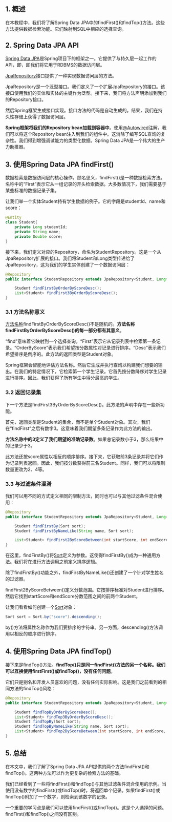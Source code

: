 ## 1. 概述

在本教程中，我们将了解Spring Data JPA中的findFirst()和findTop()方法。这些方法提供数据检索功能。它们映射到SQL中相应的选择查询。

## 2. Spring Data JPA API

[Spring Data JPA](https://www.baeldung.com/the-persistence-layer-with-spring-data-jpa)是Spring项目下的框架之一。它提供了与持久层一起工作的API，即，即我们将它用于RDBMS的数据访问层。

[JpaRepository](https://www.baeldung.com/the-persistence-layer-with-spring-data-jpa)接口提供了一种实现数据访问层的方法。

JpaRepository是一个泛型接口。我们定义了一个扩展JpaRepository的接口。该接口使用我们的实体和实体的主键作为泛型。接下来，我们将方法声明添加到我们的Repository接口。

然后Spring框架生成接口实现。接口方法的代码是自动生成的。结果，我们在持久性存储上获得了数据访问层。

**Spring框架将我们的Repository bean加载到容器中**。使用[@Autowired](https://www.baeldung.com/spring-autowire)注解，我们可以将这个Repository bean注入到我们的组件中。这消除了编写SQL查询的复杂性。我们得到增强调试能力的类型化数据。Spring Data JPA是一个伟大的生产力助推器。

## 3. 使用Spring Data JPA findFirst()

数据检索是数据访问层的核心操作。顾名思义，findFirst()是一种数据检索方法。名称中的“First”表示它从一组记录的开头检索数据。大多数情况下，我们需要基于某些标准的数据记录子集。

让我们举一个实体Student持有学生数据的例子。它的字段是studentId、name和score：

```java
@Entity
class Student{
    private Long studentId;
    private String name;
    private Double score;
}
```

接下来，我们定义对应的Repository，命名为StudentRepository。这是一个从JpaRepository扩展的接口。我们将Student和Long类型传递给了JpaRepository，这为我们的学生实体创建了一个数据访问层：

```java
@Repository
public interface StudentRepository extends JpaRepository<Student, Long> {

    Student findFirstByOrderByScoreDesc();
    List<Student> findFirst3ByOrderByScoreDesc();
}
```

### 3.1 方法名称意义

[方法名称](https://www.baeldung.com/spring-data-derived-queries)findFirstByOrderByScoreDesc()不是随机的。**方法名称findFirstByOrderByScoreDesc()的每一部分都有其意义**。

“find”意味着它映射到一个选择查询。“First”表示它从记录列表中检索第一条记录。“OrderByScore”表示我们希望按分数属性对记录进行排序。“Desc”表示我们希望排序是倒序的。此方法的返回类型是Student对象。

Spring框架会智能地评估方法名称。然后它生成并执行查询以构建我们想要的输出。在我们的特定情况下，它检索第一个学生记录。它首先按分数降序对学生记录进行排序。因此，我们获得了所有学生中得分最高的学生。

### 3.2 返回记录集

下一个方法是findFirst3ByOrderByScoreDesc()。此方法的声明中存在一些新功能。

首先，返回类型是Student的集合，而不是单个Student对象。其次，我们在“findFirst”之后有数字3。这意味着我们期望多条记录作为此方法的输出。

**方法名称中的3定义了我们期望的准确记录数**。如果总记录数小于3，那么结果中的记录少于3。

此方法还按score属性以相反的顺序排序。接下来，它获取前3条记录并将它们作为记录列表返回。因此，我们按分数获得前三名Student。同样，我们可以将限制数量更改为2、4等。

### 3.3 与过滤条件混淆

我们可以用不同的方式定义相同的限制方法，同时也可以与其他过滤条件混合使用：

```java
@Repository
public interface StudentRepository extends JpaRepository<Student, Long>{

    Student findFirstBy(Sort sort);
    Student findFirstByNameLike(String name, Sort sort);

    List<Student> findFirst2ByScoreBetween(int startScore, int endScore, Sort sort);
}
```

在这里，findFirstBy()将[Sort](https://www.baeldung.com/spring-data-sorting)定义为参数。这使得findFirstBy()成为一种通用方法。我们将在进行方法调用之前定义排序逻辑。

除了findFirstBy()功能之外，findFirstByNameLike()还创建了一个针对学生姓名的过滤器。

findFirst2ByScoreBetween()定义分数范围。它按排序标准对Student进行排序。然后它找到startScore和endScore分数范围之间的前两个Student。

让我们看看如何创建一个[Sort](https://www.baeldung.com/spring-data-sorting)对象：

```java
Sort sort = Sort.by("score").descending();
```

by()方法将属性名称作为我们要排序的字符串。另一方面，descending()方法调用以相反的顺序进行排序。

## 4. 使用Spring Data JPA findTop()

接下来是findTop()方法。**findTop()只是同一findFirst()方法的另一个名称。我们可以互换使用firstFirst()或findTop()，没有任何问题**。

它们只是别名和开发人员喜欢的问题，没有任何实际影响。这是我们之前看到的相同方法的findTop()风格：

```java
@Repository
public interface StudentRepository extends JpaRepository<Student, Long> {

    Student findTopByOrderByScoreDesc();
    List<Student> findTop3ByOrderByScoreDesc();
    Student findTopBy(Sort sort);
    Student findTopByNameLike(String name, Sort sort);
    List<Student> findTop2ByScoreBetween(int startScore, int endScore, Sort sort);
}
```

## 5. 总结

在本文中，我们了解了Spring Data JPA API提供的两个方法findFirst()和findTop()。这两种方法可以作为更复杂的检索方法的基础。

我们已经看到了一些将findFirst()和findTop()与其他过滤条件混合使用的示例。当使用没有数字的findFirst()或findTop()时，将返回单个记录。如果findFirst()或findTop()附加了一个数字，则检索到该数字的记录。

一个重要的学习点是我们可以使用findFirst()或findTop()。这是个人选择的问题。findFirst()和findTop()之间没有区别。